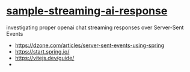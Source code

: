 # [sample-streaming-ai-response](https://github.com/sombriks/sample-streaming-ai-response)

investigating proper openai chat streaming responses over Server-Sent Events

- https://dzone.com/articles/server-sent-events-using-spring
- https://start.spring.io/
- https://vitejs.dev/guide/
- 
